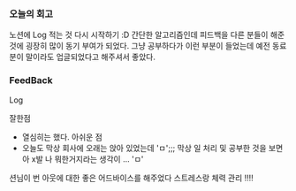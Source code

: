 ### 오늘의 회고 

노션에 Log 적는 것 다시 시작하기 :D 
간단한 알고리즘인데 피드백을 다른 분들이 해준 것에 굉장히 많이 동기 부여가 되었다. 
그냥 공부하다가 이런 부분이 들었는데 예전 동료분이 말이라도 업글되었다고 해주셔서 좋았다. 

### FeedBack 
Log 


잘한점 
- 열심히는 했다.
아쉬운 점 
- 오늘도 막상 회사에 오래는 앉아 있었는데 'ㅁ';;; 막상 일 처리 및 공부한 것을 보면 
아 x발 나 뭐한거지라는 생각이 ... 'ㅁ'

션님이 번 아웃에 대한 좋은 어드바이스를 해주었다 
스트레스랑 체력 관리 !!!! 



 

